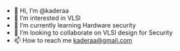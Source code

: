 - 👋 Hi, I’m @kaderaa
- 👀 I’m interested in VLSI 
- 🌱 I’m currently learning Hardware security
- 💞️ I’m looking to collaborate on VLSI design for Security
- 📫 How to reach me kaderaa@gmail.com

<!---
kaderaa/kaderaa is a ✨ special ✨ repository because its `README.md` (this file) appears on your GitHub profile.
You can click the Preview link to take a look at your changes.
--->
